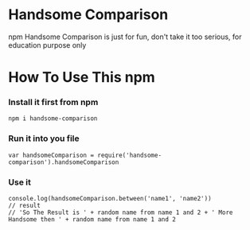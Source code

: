 # Handsome Comparison

npm Handsome Comparison is just for fun, don't take it too serious, for education purpose only

# How To Use This npm

### Install it first from npm
```
npm i handsome-comparison
```

### Run it into you file
```
var handsomeComparison = require('handsome-comparison').handsomeComparison
```

### Use it
```
console.log(handsomeComparison.between('name1', 'name2'))
// result
// 'So The Result is ' + random name from name 1 and 2 + ' More Handsome then ' + random name from name 1 and 2
```
